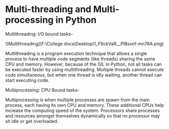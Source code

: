 # Multi-threading and Multi-processing in Python

Multithreading: I/O bound tasks-

![Multithreading](F:\College docs\Desktop\1_F8ckVaR__PlBssnf-mn76A.png)

Multithreading is a program execution technique that allows a single process to have multiple code segments (like threads) sharing the same CPU and memory. However, because of the GIL in Python, not all tasks can be executed faster by using multithreading. Multiple threads cannot execute code simultaneous, but when one thread is idly waiting, another thread can start executing code.

Multiprocessing: CPU Bound tasks-

Multiprocessing is when multiple processes are spawn from the main process, each having its own CPU and memory. These additional CPUs help increase the computing speed of the system. Processors share processes and resources amongst themselves dynamically so that no processor may sit idle or get overloaded.


